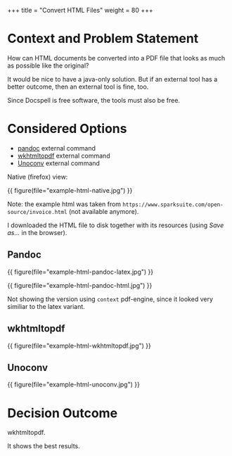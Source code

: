 +++
title = "Convert HTML Files"
weight = 80
+++

# Context and Problem Statement

How can HTML documents be converted into a PDF file that looks as much
as possible like the original?

It would be nice to have a java-only solution. But if an external tool
has a better outcome, then an external tool is fine, too.

Since Docspell is free software, the tools must also be free.


# Considered Options

* [pandoc](https://pandoc.org/) external command
* [wkhtmltopdf](https://wkhtmltopdf.org/) external command
* [Unoconv](https://github.com/unoconv/unoconv) external command

Native (firefox) view:

{{ figure(file="example-html-native.jpg") }}

Note: the example html was taken from
`https://www.sparksuite.com/open-source/invoice.html` (not available
anymore).

I downloaded the HTML file to disk together with its resources (using
*Save as...* in the browser).


## Pandoc

{{ figure(file="example-html-pandoc-latex.jpg") }}

{{ figure(file="example-html-pandoc-html.jpg") }}

Not showing the version using `context` pdf-engine, since it looked
very similiar to the latex variant.


## wkhtmltopdf

{{ figure(file="example-html-wkhtmltopdf.jpg") }}


## Unoconv


{{ figure(file="example-html-unoconv.jpg") }}


# Decision Outcome

wkhtmltopdf.

It shows the best results.
